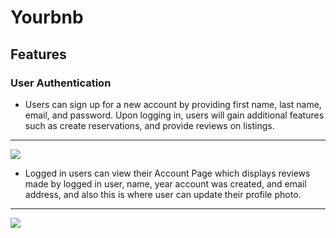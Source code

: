 # Yourbnb

## Features

### User Authentication

- Users can sign up for a new account by providing first name, last name, email, and password. Upon logging in, users will gain additional features such as create reservations, and provide reviews on listings.

---

![](https://github.com/pa-dg/airbnb_clone/blob/master/app/assets/images/gifs/user-auth.gif)

- Logged in users can view their Account Page which displays reviews made by logged in user, name, year account was created, and email address, and also this is where user can update their profile photo.

---

![](https://github.com/pa-dg/airbnb_clone/blob/master/app/assets/images/gifs/user-account.gif)
